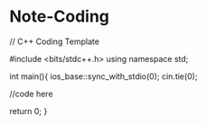 # Note-Coding

// C++ Coding Template

#include <bits/stdc++.h>
using namespace std;

int main(){
ios_base::sync_with_stdio(0);
cin.tie(0);

//code here

return 0;
}
